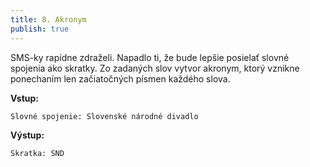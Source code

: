 ```yaml
---
title: 8. Akronym
publish: true
---
```


SMS-ky rapídne zdraželi. Napadlo ti, že bude lepšie posielať slovné spojenia ako skratky. Zo zadaných slov vytvor akronym, ktorý vznikne ponechaním len začiatočných písmen každého slova.

**Vstup:**
```
Slovné spojenie: Slovenské národné divadlo
```

**Výstup:**
```
Skratka: SND
```